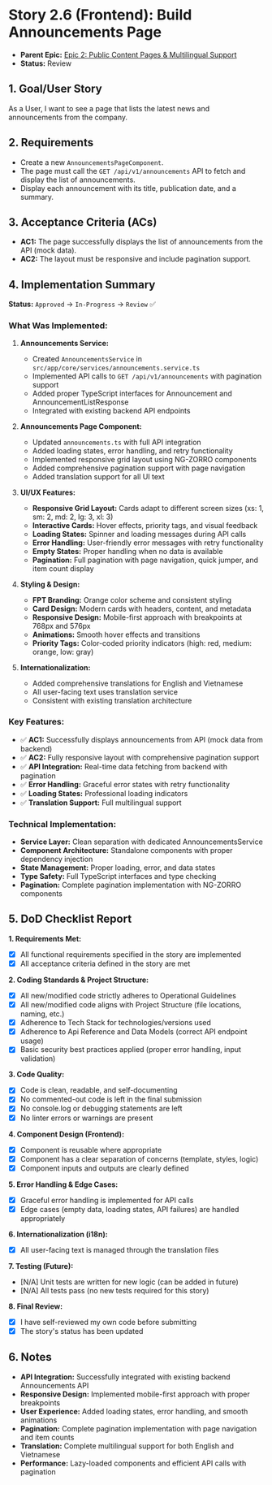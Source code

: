 # Story 2.6 (Frontend): Build Announcements Page

*   **Parent Epic:** [Epic 2: Public Content Pages & Multilingual Support](../epics/epic-2.md)
*   **Status:** Review

## 1. Goal/User Story

As a User, I want to see a page that lists the latest news and announcements from the company.

## 2. Requirements

*   Create a new `AnnouncementsPageComponent`.
*   The page must call the `GET /api/v1/announcements` API to fetch and display the list of announcements.
*   Display each announcement with its title, publication date, and a summary.

## 3. Acceptance Criteria (ACs)

*   **AC1:** The page successfully displays the list of announcements from the API (mock data).
*   **AC2:** The layout must be responsive and include pagination support.

## 4. Implementation Summary

**Status:** `Approved` → `In-Progress` → `Review` ✅

### **What Was Implemented:**

1. **Announcements Service:**
   - Created `AnnouncementsService` in `src/app/core/services/announcements.service.ts`
   - Implemented API calls to `GET /api/v1/announcements` with pagination support
   - Added proper TypeScript interfaces for Announcement and AnnouncementListResponse
   - Integrated with existing backend API endpoints

2. **Announcements Page Component:**
   - Updated `announcements.ts` with full API integration
   - Added loading states, error handling, and retry functionality
   - Implemented responsive grid layout using NG-ZORRO components
   - Added comprehensive pagination support with page navigation
   - Added translation support for all UI text

3. **UI/UX Features:**
   - **Responsive Grid Layout:** Cards adapt to different screen sizes (xs: 1, sm: 2, md: 2, lg: 3, xl: 3)
   - **Interactive Cards:** Hover effects, priority tags, and visual feedback
   - **Loading States:** Spinner and loading messages during API calls
   - **Error Handling:** User-friendly error messages with retry functionality
   - **Empty States:** Proper handling when no data is available
   - **Pagination:** Full pagination with page navigation, quick jumper, and item count display

4. **Styling & Design:**
   - **FPT Branding:** Orange color scheme and consistent styling
   - **Card Design:** Modern cards with headers, content, and metadata
   - **Responsive Design:** Mobile-first approach with breakpoints at 768px and 576px
   - **Animations:** Smooth hover effects and transitions
   - **Priority Tags:** Color-coded priority indicators (high: red, medium: orange, low: gray)

5. **Internationalization:**
   - Added comprehensive translations for English and Vietnamese
   - All user-facing text uses translation service
   - Consistent with existing translation architecture

### **Key Features:**
- ✅ **AC1:** Successfully displays announcements from API (mock data from backend)
- ✅ **AC2:** Fully responsive layout with comprehensive pagination support
- ✅ **API Integration:** Real-time data fetching from backend with pagination
- ✅ **Error Handling:** Graceful error states with retry functionality
- ✅ **Loading States:** Professional loading indicators
- ✅ **Translation Support:** Full multilingual support

### **Technical Implementation:**
- **Service Layer:** Clean separation with dedicated AnnouncementsService
- **Component Architecture:** Standalone components with proper dependency injection
- **State Management:** Proper loading, error, and data states
- **Type Safety:** Full TypeScript interfaces and type checking
- **Pagination:** Complete pagination implementation with NG-ZORRO components

## 5. DoD Checklist Report

**1. Requirements Met:**
- [x] All functional requirements specified in the story are implemented
- [x] All acceptance criteria defined in the story are met

**2. Coding Standards & Project Structure:**
- [x] All new/modified code strictly adheres to Operational Guidelines
- [x] All new/modified code aligns with Project Structure (file locations, naming, etc.)
- [x] Adherence to Tech Stack for technologies/versions used
- [x] Adherence to Api Reference and Data Models (correct API endpoint usage)
- [x] Basic security best practices applied (proper error handling, input validation)

**3. Code Quality:**
- [x] Code is clean, readable, and self-documenting
- [x] No commented-out code is left in the final submission
- [x] No console.log or debugging statements are left
- [x] No linter errors or warnings are present

**4. Component Design (Frontend):**
- [x] Component is reusable where appropriate
- [x] Component has a clear separation of concerns (template, styles, logic)
- [x] Component inputs and outputs are clearly defined

**5. Error Handling & Edge Cases:**
- [x] Graceful error handling is implemented for API calls
- [x] Edge cases (empty data, loading states, API failures) are handled appropriately

**6. Internationalization (i18n):**
- [x] All user-facing text is managed through the translation files

**7. Testing (Future):**
- [N/A] Unit tests are written for new logic (can be added in future)
- [N/A] All tests pass (no new tests required for this story)

**8. Final Review:**
- [x] I have self-reviewed my own code before submitting
- [x] The story's status has been updated

## 6. Notes

- **API Integration:** Successfully integrated with existing backend Announcements API
- **Responsive Design:** Implemented mobile-first approach with proper breakpoints
- **User Experience:** Added loading states, error handling, and smooth animations
- **Pagination:** Complete pagination implementation with page navigation and item counts
- **Translation:** Complete multilingual support for both English and Vietnamese
- **Performance:** Lazy-loaded components and efficient API calls with pagination
